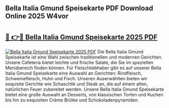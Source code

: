 ## Bella Italia Gmund Speisekarte PDF Download Online 2025 W4vor

# <h2><a href="http://gc9m63.nevu.top/?p=Bella+Italia+Gmund+Speisekarte">🔗 👉🔴 Bella Italia Gmund Speisekarte 2025 PDF</a></h2>

[![Bella Italia Gmund Speisekarte 2025 PDF](https://i.imgur.com/dBaPXMq.png)](http://gc9m63.nevu.top/?p=Bella+Italia+Gmund+Speisekarte)
Die Bella Italia Gmund Speisekarte ist eine Wahl zwischen traditionellen und modernen Gerichten. Unsere Cafeteria bietet leichte und frische Salate, die Sie im speziellen Menübereich finden können. Für Fleischliebhaber gibt es auf unserer Bella Italia Gmund Speisekarte eine Auswahl an Gerichten: Rindfleisch, Schweinefleisch, Huhn und Fisch. Unseren Auserwählten bieten wir exquisite Gerichte wie Schaschlik und Steak an, die auf einem alten, natürlichen Feuer zubereitet werden. Unsere Bella Italia Gmund Speisekarte bietet eine große Auswahl an Desserts, von klassischen Torten und Kuchen bis hin zu exquisiten Crème Brûlée und Schokoladenpyramiden.
